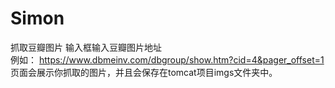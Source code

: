 # Simon
抓取豆瓣图片
输入框输入豆瓣图片地址</br>
例如：
https://www.dbmeinv.com/dbgroup/show.htm?cid=4&pager_offset=1 </br>
页面会展示你抓取的图片，并且会保存在tomcat项目imgs文件夹中。
